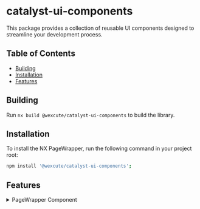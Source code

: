 # catalyst-ui-components

This package provides a collection of reusable UI components designed to streamline your development process.

## Table of Contents

- [Building](#Building)
- [Installation](#installation)
- [Features](#Features)

## Building

Run `nx build @wexcute/catalyst-ui-components` to build the library.

## Installation

To install the NX PageWrapper, run the following command in your project root:

```bash
npm install '@wexcute/catalyst-ui-components';

```
## Features

<details>
<summary>
  PageWrapper Component
</summary>

The `PageWrapper` component is a React component designed to wrap pages with a dynamic header and footer. It utilizes the current route to display the appropriate page title and content.


## Usage

To use the `PageWrapper` component, follow the example below:

### Example

```typescript
// your-page-name/page.tsx 
import React from 'react';
import { PageWrapper } from '@wexcute/catalyst-ui-components';

// Example for routes 
const routes = {
  home: { path: '/', label: 'Home' },
  about: { path: '/dashboard', label: 'Dashboard' },
};

const MyPage = () => {

  const body = () => <div>Page Body Content</div>;
  const footer = () => <footer>Footer Content</footer>;

  return (
     <PageWrapper body={body} routes={routes} footer={footer} />
  );
};

export default MyPage;
```
</details>
